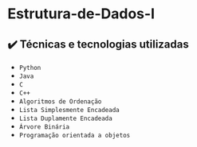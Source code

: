 # Estrutura-de-Dados-I

## ✔️ Técnicas e tecnologias utilizadas

- ``Python``
- ``Java``
- ``C``
- ``C++``
- ``Algoritmos de Ordenação``
- ``Lista Simplesmente Encadeada``
- ``Lista Duplamente Encadeada``
- ``Árvore Binária``
- ``Programação orientada a objetos``
